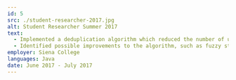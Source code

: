 ```yaml
---
id: 5
src: ./student-researcher-2017.jpg
alt: Student Researcher Summer 2017
text:
  - Implemented a deduplication algorithm which reduced the number of unique individuals in a data set provided by HUD by 30%
  - Identified possible improvements to the algorithm, such as fuzzy string matching and handling of human errors
employer: Siena College
languages: Java
date: June 2017 - July 2017
---
```

